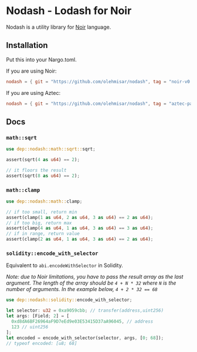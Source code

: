 # Nodash - Lodash for Noir

Nodash is a utility library for [Noir](https://github.com/noir-lang/noir) language.

## Installation

Put this into your Nargo.toml.

If you are using Noir:

```toml
nodash = { git = "https://github.com/olehmisar/nodash", tag = "noir-v0.30.0" }
```

If you are using Aztec:

```toml
nodash = { git = "https://github.com/olehmisar/nodash", tag = "aztec-packages-v0.44.0" }
```

## Docs

### `math::sqrt`

```rs
use dep::nodash::math::sqrt::sqrt;

assert(sqrt(4 as u64) == 2);

// it floors the result
assert(sqrt(8 as u64) == 2);
```

### `math::clamp`

```rs
use dep::nodash::math::clamp;

// if too small, return min
assert(clamp(1 as u64, 2 as u64, 3 as u64) == 2 as u64);
// if too big, return max
assert(clamp(4 as u64, 1 as u64, 3 as u64) == 3 as u64);
// if in range, return value
assert(clamp(2 as u64, 1 as u64, 3 as u64) == 2 as u64);
```

### `solidity::encode_with_selector`

Equivalent to `abi.encodeWithSelector` in Solidity.

_Note: due to Noir limitations, you have to pass the result array as the last argument. The length of the array should be `4 + N * 32` where `N` is the number of arguments. In the example below, `4 + 2 * 32 == 68`_

```rs
use dep::nodash::solidity::encode_with_selector;

let selector: u32 = 0xa9059cbb; // transfer(address,uint256)
let args: [Field; 2] = [
  0xd8dA6BF26964aF9D7eEd9e03E53415D37aA96045, // address
  123 // uint256
];
let encoded = encode_with_selector(selector, args, [0; 68]);
// typeof encoded: [u8; 68]
```
